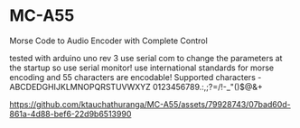 # MC-A55
Morse Code to Audio Encoder with Complete Control

tested with arduino uno rev 3 use serial com to change the parameters at the startup so use serial monitor! use international standards for morse encoding and 55 characters are encodable!
Supported characters - ABCDEDGHIJKLMNOPQRSTUVWXYZ 0123456789.:,;?=/\!-_"()$@&+

https://github.com/ktauchathuranga/MC-A55/assets/79928743/07bad60d-861a-4d88-bef6-22d9b6513990

